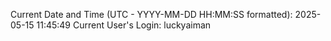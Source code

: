 Current Date and Time (UTC - YYYY-MM-DD HH:MM:SS formatted): 2025-05-15 11:45:49
Current User's Login: luckyaiman
